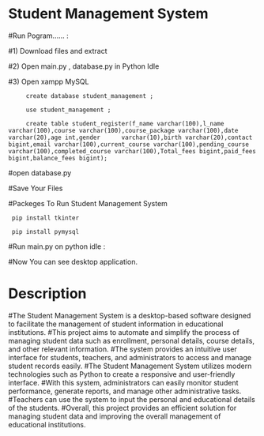 # Student Management System

#Run Pogram...... :

#1) Download files and extract

#2) Open main.py , database.py in  Python Idle

#3) Open xampp MySQL 

         create database student_management ;
         
         use student_management ;
         
         create table student_register(f_name varchar(100),l_name varchar(100),course varchar(100),course_package varchar(100),date varchar(20),age int,gender      varchar(10),birth varchar(20),contact bigint,email varchar(100),current_course varchar(100),pending_course varchar(100),completed_course varchar(100),Total_fees bigint,paid_fees bigint,balance_fees bigint);
         
         

 
#open database.py 
         
#Save Your Files
 
#Packeges To Run Student Management System
 
     pip install tkinter
     
     pip install pymysql
     
#Run main.py on python idle :
 
#Now You can see desktop application.
 
# Description

 
#The Student Management System is a desktop-based software designed to facilitate the management of student information in educational institutions.
#This project aims to automate and simplify the process of managing student data such as enrollment, personal details, course details, and other relevant information. #The system provides an intuitive user interface for students, teachers, and administrators to access and manage student records easily.
#The Student Management System utilizes modern technologies such as Python to create a responsive and user-friendly interface.
#With this system, administrators can easily monitor student performance, generate reports, and manage other administrative tasks.
#Teachers can use the system to input the personal and educational details of the students. 
#Overall, this project provides an efficient solution for managing student data and improving the overall management of educational institutions.
